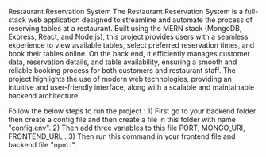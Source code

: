 Restaurant Reservation System
The Restaurant Reservation System is a full-stack web application designed to streamline and automate the process of reserving tables at a restaurant. Built using the MERN stack (MongoDB, Express, React, and Node.js), this project provides users with a seamless experience to view available tables, select preferred reservation times, and book their tables online. On the back end, it efficiently manages customer data, reservation details, and table availability, ensuring a smooth and reliable booking process for both customers and restaurant staff. The project highlights the use of modern web technologies, providing an intuitive and user-friendly interface, along with a scalable and maintainable backend architecture.


Follow the below steps to run the project
: 1) First go to your backend folder then create a config file and then create a file in this folder with name "config.env". 
2) Then add three variables to this file PORT, MONGO_URI, FRONTEND_URL .
3) Then run this command in your frontend file and backend file "npm i".
